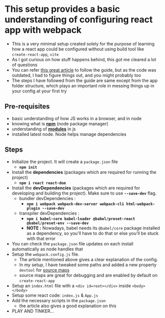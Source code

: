 # This setup provides a basic understanding of configuring react app with webpack

- This is a very minimal setup created solely for the purpose of learning how a react app could be configured without using build tool like `create-react-app`, `vite`
- As I got curious on how stuff happens behind, this got me cleared a lot of questions
- You can refer [this great article](https://www.freecodecamp.org/news/an-intro-to-webpack-what-it-is-and-how-to-use-it-8304ecdc3c60/?utm_source=pocket_mylist) to follow the guide, but as the code was outdated, I had to figure things out, and you might probably too
- The steps I have followed from the guide are same except from the app folder structure, which plays an important role in messing things up in your config at your first try

## Pre-requisites

- basic understanding of how JS works in a browser, and in node
- knowing what is [**npm**](https://www.freecodecamp.org/news/what-is-npm-a-node-package-manager-tutorial-for-beginners/?utm_source=pocket_mylist) (node package manager)
- understanding of [**modules**](https://javascript.info/modules-intro?utm_source=pocket_mylist) in js
- installed latest node. Node helps manage dependencies

## Steps

- Initialize the project. It will create a `package.json` file
  - **`npm init`**
- Install the **dependencies** (packages which are required for running the project)
  - **`npm i react react-dom`**
- Install the **devDependencies** (packages which are required for developing and building the project). Make sure to use **`--save-dev`** flag.
  - bundler devDependencies :
    - **`npm i webpack webpack-dev-server webpack-cli html-webpack-plugin --save-dev`**
  - transpiler devDependencies :
    - **`npm i babel-core babel-loader @babel/preset-react @babel/preset-env --save-dev`**
    - **NOTE :** Nowadays, babel needs its `@babel/core` package installed as a dependency, so you'll have to do that or else you'll be stuck with that error
- You can check the `package.json` file updates on each install automatically as node handles that
- Setup the `webpack.config.js` file.
  - The article mentioned above gives a clear explanation of the config.
  - In my setup, I have tweaked some paths and added a new property `devtool` for [source maps](https://survivejs.com/webpack/building/source-maps/?utm_source=pocket_mylist)
  - source maps are great for debugging and are enabled by default on `create-react-app`
- Setup an `index.html` file with a `<div id=root></div>` inside `<body></body>`
- Setup some react code: `index.js` & `App.js`
- Add the necessary scripts in the `package.json`
  - the article also gives a good explanation on this
- PLAY AND TINKER...
